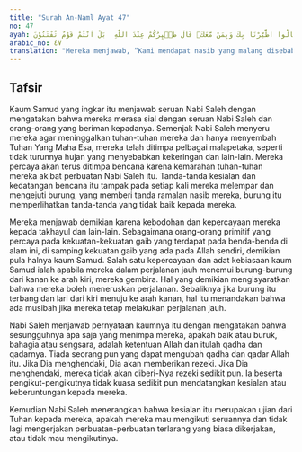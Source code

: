 ```yaml
---
title: "Surah An-Naml Ayat 47"
no: 47
ayah: قَالُوا اطَّيَّرْنَا بِكَ وَبِمَنْ مَّعَكَۗ قَالَ طٰۤىِٕرُكُمْ عِنْدَ اللّٰهِ  بَلْ اَنْتُمْ قَوْمٌ تُفْتَنُوْنَ 
arabic_no: ٤٧
translation: "Mereka menjawab, “Kami mendapat nasib yang malang disebabkan oleh kamu dan orang-orang yang bersamamu.” Dia (Saleh) berkata, “Nasibmu ada pada Allah (bukan kami yang menjadi sebab), tetapi kamu adalah kaum yang sedang diuji.”"
---
```


## Tafsir

Kaum Samud yang ingkar itu menjawab seruan Nabi Saleh dengan mengatakan bahwa mereka merasa sial dengan seruan Nabi Saleh dan orang-orang yang beriman kepadanya. Semenjak Nabi Saleh menyeru mereka agar meninggalkan tuhan-tuhan mereka dan hanya menyembah Tuhan Yang Maha Esa, mereka telah ditimpa pelbagai malapetaka, seperti tidak turunnya hujan yang menyebabkan kekeringan dan lain-lain. Mereka percaya akan terus ditimpa bencana karena kemarahan tuhan-tuhan mereka akibat perbuatan Nabi Saleh itu. Tanda-tanda kesialan dan kedatangan bencana itu tampak pada setiap kali mereka melempar dan mengejuti burung, yang memberi tanda ramalan nasib mereka, burung itu memperlihatkan tanda-tanda yang tidak baik kepada mereka.

Mereka menjawab demikian karena kebodohan dan kepercayaan mereka kepada takhayul dan lain-lain. Sebagaimana orang-orang primitif yang percaya pada kekuatan-kekuatan gaib yang terdapat pada benda-benda di alam ini, di samping kekuatan gaib yang ada pada Allah sendiri, demikian pula halnya kaum Samud. Salah satu kepercayaan dan adat kebiasaan kaum Samud ialah apabila mereka dalam perjalanan jauh menemui burung-burung dari kanan ke arah kiri, mereka gembira. Hal yang demikian mengisyaratkan bahwa mereka boleh meneruskan perjalanan. Sebaliknya jika burung itu terbang dan lari dari kiri menuju ke arah kanan, hal itu menandakan bahwa ada musibah jika mereka tetap melakukan perjalanan jauh.

Nabi Saleh menjawab pernyataan kaumnya itu dengan mengatakan bahwa sesungguhnya apa saja yang menimpa mereka, apakah baik atau buruk, bahagia atau sengsara, adalah ketentuan Allah dan itulah qadha dan qadarnya. Tiada seorang pun yang dapat mengubah qadha dan qadar Allah itu. Jika Dia menghendaki, Dia akan memberikan rezeki. Jika Dia menghendaki, mereka tidak akan diberi-Nya rezeki sedikit pun. Ia beserta pengikut-pengikutnya tidak kuasa sedikit pun mendatangkan kesialan atau keberuntungan kepada mereka.

Kemudian Nabi Saleh menerangkan bahwa kesialan itu merupakan ujian dari Tuhan kepada mereka, apakah mereka mau mengikuti seruannya dan tidak lagi mengerjakan perbuatan-perbuatan terlarang yang biasa dikerjakan, atau tidak mau mengikutinya.